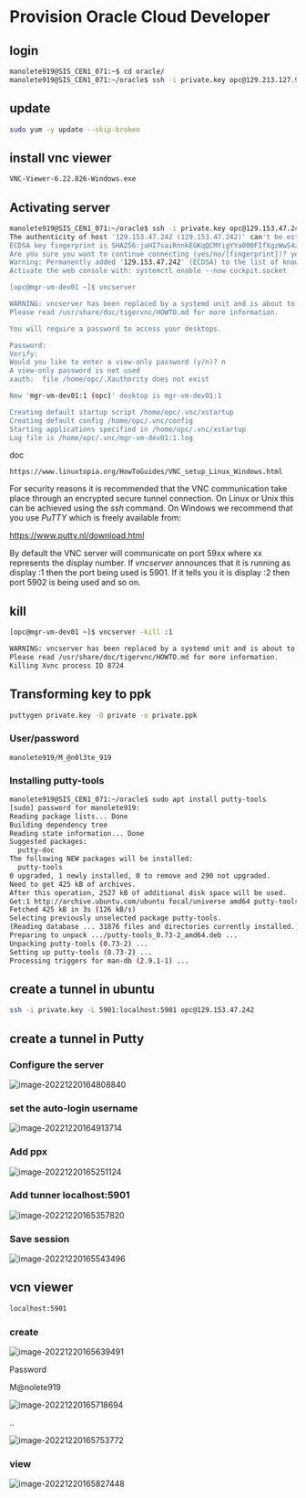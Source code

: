# Provision Oracle Cloud Developer

## login

```bash
manolete919@SIS_CEN1_071:~$ cd oracle/
manolete919@SIS_CEN1_071:~/oracle$ ssh -i private.key opc@129.213.127.9
```

## update

```bash
sudo yum -y update --skip-broken
```

## install vnc viewer

```bash
VNC-Viewer-6.22.826-Windows.exe
```

## Activating server

```bash
manolete919@SIS_CEN1_071:~/oracle$ ssh -i private.key opc@129.153.47.242
The authenticity of host '129.153.47.242 (129.153.47.242)' can't be established.
ECDSA key fingerprint is SHA256:jaHI7saiRnnkEGKqQCMYigYYa000FIfXgzWwS4zAskU.
Are you sure you want to continue connecting (yes/no/[fingerprint])? yes
Warning: Permanently added '129.153.47.242' (ECDSA) to the list of known hosts.
Activate the web console with: systemctl enable --now cockpit.socket

[opc@mgr-vm-dev01 ~]$ vncserver

WARNING: vncserver has been replaced by a systemd unit and is about to be removed in future releases.
Please read /usr/share/doc/tigervnc/HOWTO.md for more information.

You will require a password to access your desktops.

Password:
Verify:
Would you like to enter a view-only password (y/n)? n
A view-only password is not used
xauth:  file /home/opc/.Xauthority does not exist

New 'mgr-vm-dev01:1 (opc)' desktop is mgr-vm-dev01:1

Creating default startup script /home/opc/.vnc/xstartup
Creating default config /home/opc/.vnc/config
Starting applications specified in /home/opc/.vnc/xstartup
Log file is /home/opc/.vnc/mgr-vm-dev01:1.log
```

doc

```
https://www.linuxtopia.org/HowToGuides/VNC_setup_Linux_Windows.html
```

For security reasons it is recommended that the VNC communication take place through an encrypted secure tunnel connection. On Linux or Unix this can be achieved using the *ssh* command. On Windows we recommend that you use *PuTTY* which is freely available from:

   https://www.putty.nl/download.html

By default the VNC server will communicate on port 59xx where xx represents the display number. If *vncserver* announces that it is running as display :1 then the port being used is 5901. If it tells you it is display :2 then port 5902 is being used and so on.



## kill

```bash
[opc@mgr-vm-dev01 ~]$ vncserver -kill :1

WARNING: vncserver has been replaced by a systemd unit and is about to be removed in future releases.
Please read /usr/share/doc/tigervnc/HOWTO.md for more information.
Killing Xvnc process ID 8724
```



## Transforming key to ppk

```bash
puttygen private.key -O private -o private.ppk
```

### User/password

```
manolete919/M_@n0l3te_919
```

### Installing putty-tools

```bash
manolete919@SIS_CEN1_071:~/oracle$ sudo apt install putty-tools
[sudo] password for manolete919:
Reading package lists... Done
Building dependency tree
Reading state information... Done
Suggested packages:
  putty-doc
The following NEW packages will be installed:
  putty-tools
0 upgraded, 1 newly installed, 0 to remove and 290 not upgraded.
Need to get 425 kB of archives.
After this operation, 2527 kB of additional disk space will be used.
Get:1 http://archive.ubuntu.com/ubuntu focal/universe amd64 putty-tools amd64 0.73-2 [425 kB]
Fetched 425 kB in 3s (126 kB/s)
Selecting previously unselected package putty-tools.
(Reading database ... 31876 files and directories currently installed.)
Preparing to unpack .../putty-tools_0.73-2_amd64.deb ...
Unpacking putty-tools (0.73-2) ...
Setting up putty-tools (0.73-2) ...
Processing triggers for man-db (2.9.1-1) ...
```



## create a tunnel in ubuntu

```bash
ssh -i private.key -L 5901:localhost:5901 opc@129.153.47.242
```

## create a tunnel in Putty

### Configure the server

![image-20221220164808840](D:\oracle-cloud\images\image-20221220164808840.png)

### set the auto-login username

![image-20221220164913714](D:\oracle-cloud\images\image-20221220164913714.png)

### Add ppx



![image-20221220165251124](D:\oracle-cloud\images\image-20221220165251124.png)

### Add tunner localhost:5901

![image-20221220165357820](D:\oracle-cloud\images\image-20221220165357820.png)

### Save session

![image-20221220165543496](D:\oracle-cloud\images\image-20221220165543496.png)



## vcn viewer

```bash
localhost:5901
```

### create

![image-20221220165639491](D:\oracle-cloud\images\image-20221220165639491.png)

Password

M@nolete919

![image-20221220165718694](D:\oracle-cloud\images\image-20221220165718694.png)

..

![image-20221220165753772](D:\oracle-cloud\images\image-20221220165753772.png)

### view

![image-20221220165827448](D:\oracle-cloud\images\image-20221220165827448.png)
